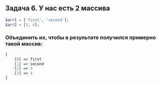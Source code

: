 ## Задача 6. У нас есть 2 массива
```php
$arr1 = ['first', 'second'];
$arr2 = [3, 4];
```
### Объединить их, чтобы в результате получился примерно такой массив:
```php
[
    [0] => first
    [1] => second
    [2] => 3
    [3] => 4
]
```


